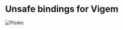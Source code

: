 # Unsafe bindings for Vigem

![Pizdec](https://sun9-26.userapi.com/WHAWiCiekBAWAX1TMgbzZ3oYLQzKvWXi18MR-A/9oxMwau2nEM.jpg)